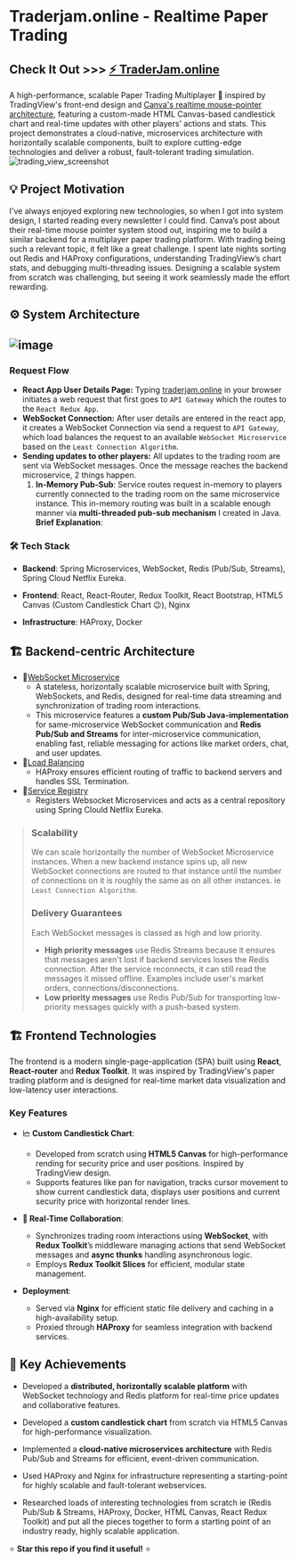 # Traderjam.online - Realtime Paper Trading
## Check It Out >>> [⚡ TraderJam.online](https://traderjam.online/)
A high-performance, scalable Paper Trading Multiplayer 👥 inspired by TradingView's front-end design and [Canva's realtime mouse-pointer architecture](https://www.canva.dev/blog/engineering/realtime-mouse-pointers/), featuring a custom-made HTML Canvas-based candlestick chart and real-time updates with other players’ actions and stats. This project demonstrates a cloud-native, microservices architecture with horizontally scalable components, built to explore cutting-edge technologies and deliver a robust, fault-tolerant trading simulation.
![trading_view_screenshot](https://github.com/user-attachments/assets/f0cf6854-855c-465b-8140-24559b274ec7)
## 💡 Project Motivation
I've always enjoyed exploring new technologies, so when I got into system design, I started reading every newsletter I could find. Canva’s post about their real-time mouse pointer system stood out, inspiring me to build a similar backend for a multiplayer paper trading platform. With trading being such a relevant topic, it felt like a great challenge. I spent late nights sorting out Redis and HAProxy configurations, understanding TradingView’s chart stats, and debugging multi-threading issues. Designing a scalable system from scratch was challenging, but seeing it work seamlessly made the effort rewarding.
## ⚙️ System Architecture
![image](https://github.com/user-attachments/assets/443982c2-0b18-47b9-ab64-52a6d8ceaca3)
---
### Request Flow
 - **React App User Details Page:** Typing [traderjam.online](https://www.traderjam.online) in your browser initiates a web request that first goes to `API Gateway` which the routes to the `React Redux App`. 
 - **WebSocket Connection:** After user details are entered in the react app, it creates a WebSocket Connection via send a request to `API Gateway`, which load balances the request to an available `WebSocket Microservice` based on the `Least Connection Algorithm`. 
 - **Sending updates to other players:**  All updates to the trading room are sent via WebSocket messages. Once the message reaches the backend microservice, 2 things happen.
	 1. **In-Memory Pub-Sub**:  Service routes request in-memory to players currently connected to the trading room on the same microservice instance. This in-memory routing was built in a scalable enough manner via **multi-threaded pub-sub mechanism** I created in Java. **Brief Explanation**:
### 🛠️ Tech Stack
-   **Backend**: Spring Microservices, WebSocket, Redis (Pub/Sub, Streams), Spring Cloud Netflix Eureka.
    
-   **Frontend**: React, React-Router, Redux Toolkit, React Bootstrap, HTML5 Canvas (Custom Candlestick Chart 😉), Nginx
     
-   **Infrastructure**: HAProxy, Docker
## 🏗️ Backend-centric Architecture
 - 🔗[WebSocket Microservice](https://github.com/ArmaanSinghKlair/realtime-websocket-microservice)
   - A stateless, horizontally scalable microservice built with Spring, WebSockets, and Redis, designed for real-time data streaming and synchronization of trading room interactions. 
   - This microservice features a **custom Pub/Sub Java-implementation** for same-microservice WebSocket communication and **Redis Pub/Sub and Streams** for inter-microservice communication, enabling fast, reliable messaging for actions like market orders, chat, and user updates.
  - 🔗[Load Balancing](https://github.com/ArmaanSinghKlair/realtime-app-docker-config/tree/main/realtime-app-docker-config/haproxy-config)
    - HAProxy ensures efficient routing of traffic to backend servers and handles SSL Termination.
  - 🔗[Service Registry](https://github.com/ArmaanSinghKlair/realtime-websocket-registry)
    - Registers Websocket Microservices and acts as a central repository using Spring Clould Netflix Eureka.

> ### Scalability  
> We can scale horizontally the number of WebSocket Microservice instances. When a new backend instance spins up, all new
> WebSocket connections are routed to that instance until the number of
> connections on it is roughly the same as on all other instances. ie
> `Least Connection Algorithm`.
> ### Delivery Guarantees
> Each WebSocket messages is classed as high and low priority. 
> 
>  - **High priority messages** use Redis Streams because it ensures that messages aren't lost if backend services loses the Redis
> connection. After the service reconnects, it can still read the
> messages it missed offline. Examples include user's market orders,
> connections/disconnections. 
>  - **Low priority messages** use Redis Pub/Sub for transporting low-priority messages quickly with a push-based system.
## 🏗️ Frontend Technologies
The frontend is a modern single-page-application (SPA) built using **React**, **React-router** and **Redux Toolkit**. It was inspired by TradingView's paper trading platform and is designed for real-time market data visualization and low-latency user interactions.
### Key Features
-   **🗠 Custom Candlestick Chart**:
	- Developed from scratch using **HTML5 Canvas** for high-performance rending for security price and user positions. Inspired by TradingView design.
	- Supports features like pan for navigation, tracks cursor movement to show current candlestick data, displays user positions and current security price with horizontal render lines.
        
-   **💨 Real-Time Collaboration**:
    -   Synchronizes trading room interactions using **WebSocket**, with **Redux Toolkit**’s middleware managing actions that send WebSocket messages and **async thunks** handling asynchronous logic.
    -   Employs **Redux Toolkit Slices** for efficient, modular state management.
        
-   **Deployment**:
    -   Served via **Nginx** for efficient static file delivery and caching in a high-availability setup.
    -   Proxied through **HAProxy** for seamless integration with backend services.
## 🚀 Key Achievements

-   Developed a **distributed, horizontally scalable platform** with WebSocket technology and Redis platform for real-time price updates and collaborative features.
    
-   Developed a **custom candlestick chart** from scratch via HTML5 Canvas for high-performance visualization.
    
-   Implemented a **cloud-native microservices architecture** with Redis Pub/Sub and Streams for efficient, event-driven communication.
    
-   Used HAProxy and Nginx for infrastructure representing a starting-point for highly scalable and fault-tolerant webservices.
    
-   Researched loads of interesting technologies from scratch ie (Redis Pub/Sub & Streams, HAProxy, Docker, HTML Canvas, React Redux Toolkit) and put all the pieces together to form a starting point of an industry ready, highly scalable application.

⭐ **Star this repo if you find it useful!** ⭐
